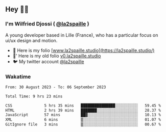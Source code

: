 ## Hey 👋🏾
### I'm Wilfried Djossi ( <a href="https://twitter.com/la2spaille/" target="_blank">@la2spaille</a> )
A young developer based in Lille (France), who has a particular focus on ui/ux design and motion.

- 🎨 Here is my folio [www.la2spaille.studio](https://la2spaille.studio/)
- 🎨' Here is my old folio [v0.la2spaille.studio](https://v0.la2spaille.studio/)
- 🐦 My twitter account [@la2spaille](https://twitter.com/la2spaille/)

### Wakatime
<!--START_SECTION:waka-->

```txt
From: 30 August 2023 - To: 06 September 2023

Total Time: 9 hrs 23 mins

CSS              5 hrs 35 mins   ███████████████░░░░░░░░░░   59.45 %
HTML             2 hrs 39 mins   ███████░░░░░░░░░░░░░░░░░░   28.37 %
JavaScript       57 mins         ██▓░░░░░░░░░░░░░░░░░░░░░░   10.13 %
XML              6 mins          ▒░░░░░░░░░░░░░░░░░░░░░░░░   01.07 %
GitIgnore file   3 mins          ▒░░░░░░░░░░░░░░░░░░░░░░░░   00.67 %
```

<!--END_SECTION:waka-->
<!--
**la2spaille/la2spaille** is a ✨ _special_ ✨ repository because its `README.md` (this file) appears on your GitHub profile.

Here are some ideas to get you started:

- 🔭 I’m currently working on ...
- 🌱 I’m currently learning ...
- 👯 I’m looking to collaborate on ...
- 🤔 I’m looking for help with ...
- 💬 Ask me about ...
- 📫 How to reach me: ...
- 😄 Pronouns: ...
- ⚡ Fun fact: ...
-->
